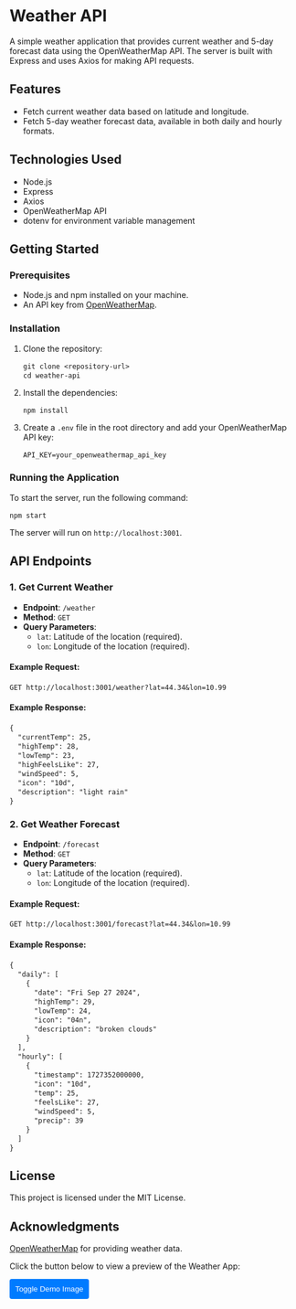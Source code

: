<h1>Weather API</h1>

<p>A simple weather application that provides current weather and 5-day forecast data using the OpenWeatherMap API. The server is built with Express and uses Axios for making API requests.</p>

<h2>Features</h2>
<ul>
    <li>Fetch current weather data based on latitude and longitude.</li>
    <li>Fetch 5-day weather forecast data, available in both daily and hourly formats.</li>
</ul>

<h2>Technologies Used</h2>
<ul>
    <li>Node.js</li>
    <li>Express</li>
    <li>Axios</li>
    <li>OpenWeatherMap API</li>
    <li>dotenv for environment variable management</li>
</ul>

<h2>Getting Started</h2>

<h3>Prerequisites</h3>
<ul>
    <li>Node.js and npm installed on your machine.</li>
    <li>An API key from <a href="https://openweathermap.org/api">OpenWeatherMap</a>.</li>
</ul>

<h3>Installation</h3>
<ol>
    <li>Clone the repository:
        <pre><code>git clone &lt;repository-url&gt;
cd weather-api</code></pre>
    </li>
    <li>Install the dependencies:
        <pre><code>npm install</code></pre>
    </li>
    <li>Create a <code>.env</code> file in the root directory and add your OpenWeatherMap API key:
        <pre><code>API_KEY=your_openweathermap_api_key</code></pre>
    </li>
</ol>

<h3>Running the Application</h3>
<p>To start the server, run the following command:</p>
<pre><code>npm start</code></pre>
<p>The server will run on <code>http://localhost:3001</code>.</p>

<h2>API Endpoints</h2>

<h3>1. Get Current Weather</h3>
<ul>
    <li><strong>Endpoint</strong>: <code>/weather</code></li>
    <li><strong>Method</strong>: <code>GET</code></li>
    <li><strong>Query Parameters</strong>:
        <ul>
            <li><code>lat</code>: Latitude of the location (required).</li>
            <li><code>lon</code>: Longitude of the location (required).</li>
        </ul>
    </li>
</ul>

<h4>Example Request:</h4>
<pre><code>GET http://localhost:3001/weather?lat=44.34&lon=10.99</code></pre>

<h4>Example Response:</h4>
<pre><code>{
  "currentTemp": 25,
  "highTemp": 28,
  "lowTemp": 23,
  "highFeelsLike": 27,
  "windSpeed": 5,
  "icon": "10d",
  "description": "light rain"
}</code></pre>

<h3>2. Get Weather Forecast</h3>
<ul>
    <li><strong>Endpoint</strong>: <code>/forecast</code></li>
    <li><strong>Method</strong>: <code>GET</code></li>
    <li><strong>Query Parameters</strong>:
        <ul>
            <li><code>lat</code>: Latitude of the location (required).</li>
            <li><code>lon</code>: Longitude of the location (required).</li>
        </ul>
    </li>
</ul>

<h4>Example Request:</h4>
<pre><code>GET http://localhost:3001/forecast?lat=44.34&lon=10.99</code></pre>

<h4>Example Response:</h4>
<pre><code>{
  "daily": [
    {
      "date": "Fri Sep 27 2024",
      "highTemp": 29,
      "lowTemp": 24,
      "icon": "04n",
      "description": "broken clouds"
    }
  ],
  "hourly": [
    {
      "timestamp": 1727352000000,
      "icon": "10d",
      "temp": 25,
      "feelsLike": 27,
      "windSpeed": 5,
      "precip": 39
    }
  ]
}</code></pre>

<h2>License</h2>
<p>This project is licensed under the MIT License.</p>

<h2>Acknowledgments</h2>
<p><a href="https://openweathermap.org/api">OpenWeatherMap</a> for providing weather data.</p>

<p>Click the button below to view a preview of the Weather App:</p>

<button onclick="toggleDemo()" style="padding: 10px; background-color: #007BFF; color: white; border: none; border-radius: 4px; cursor: pointer;">
    Toggle Demo Image
</button>

<div id="demoImageContainer" style="display: none; margin-top: 10px;">
    <a href="./image.png" target="_blank">
        <img src="./image.png" alt="Weather App Demo" style="max-width: 600px; border: 1px solid #ddd; border-radius: 4px; padding: 5px;"/>
    </a>
</div>

<script>
    function toggleDemo() {
        var container = document.getElementById("demoImageContainer");
        if (container.style.display === "none") {
            container.style.display = "block";
        } else {
            container.style.display = "none";
        }
    }
</script>
